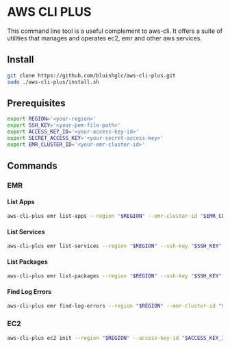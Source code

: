 # AWS CLI PLUS

This command line tool is a useful complement to aws-cli. It offers a suite of utilities that manages and operates ec2, emr and other aws services.

## Install

```bash
git clone https://github.com/bluishglc/aws-cli-plus.git
sudo ./aws-cli-plus/install.sh
```

## Prerequisites

```bash
export REGION='<your-region>'
export SSH_KEY='<your-pem-file-path>'
export ACCESS_KEY_ID='<your-access-key-id>'
export SECRET_ACCESS_KEY='<your-secret-access-key>'
export EMR_CLUSTER_ID='<your-emr-cluster-id>'
```

## Commands

### EMR

#### List Apps

```bash
aws-cli-plus emr list-apps --region "$REGION" --emr-cluster-id "$EMR_CLUSTER_ID"
```

#### List Services

```bash
aws-cli-plus emr list-services --region "$REGION" --ssh-key "$SSH_KEY" --emr-cluster-id "$EMR_CLUSTER_ID"
```

#### List Packages

```bash
aws-cli-plus emr list-packages --region "$REGION" --ssh-key "$SSH_KEY" --emr-cluster-id "$EMR_CLUSTER_ID"
```

#### Find Log Errors

```bash
aws-cli-plus emr find-log-errors --region "$REGION" --emr-cluster-id "$EMR_CLUSTER_ID"
```

### EC2

```bash
aws-cli-plus ec2 init --region "$REGION" --access-key-id "$ACCESS_KEY_ID" --secret-access-key "$SECRET_ACCESS_KEY"
```
